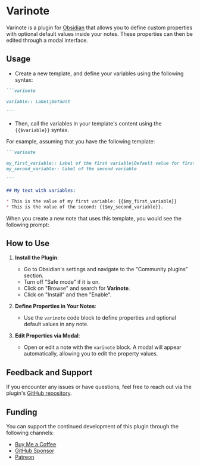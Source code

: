 # Varinote

Varinote is a plugin for [Obsidian](https://obsidian.md) that allows you to define custom properties with optional default values inside your notes. These properties can then be edited through a modal interface.

## Usage
* Create a new template, and define your variables using the following syntax:

````markdown
```varinote

variable:: Label|Default

```
````
* Then, call the variables in your template's content using the `{{$variable}}` syntax. 

For example, assuming that you have the following template:

````markdown
```varinote

my_first_variable:: Label of the first variable|Default value for first variable
my_second_variable:: Label of the second variable

```

## My text with variables:

* This is the value of my first variable: {{$my_first_variable}}
* This is the value of the second: {{$my_second_variable}}.

````
When you create a new note that uses this template, you would see the following prompt:




## How to Use

1. **Install the Plugin**:
   - Go to Obsidian's settings and navigate to the "Community plugins" section.
   - Turn off "Safe mode" if it is on.
   - Click on "Browse" and search for **Varinote**.
   - Click on "Install" and then "Enable".

2. **Define Properties in Your Notes**:
   - Use the `varinote` code block to define properties and optional default values in any note.

3. **Edit Properties via Modal**:
   - Open or edit a note with the `varinote` block. A modal will appear automatically, allowing you to edit the property values.

## Feedback and Support

If you encounter any issues or have questions, feel free to reach out via the plugin's [GitHub repository](https://github.com/your-repo/varinote).

## Funding

You can support the continued development of this plugin through the following channels:
- [Buy Me a Coffee](https://buymeacoffee.com)
- [GitHub Sponsor](https://github.com/sponsors)
- [Patreon](https://www.patreon.com/)

